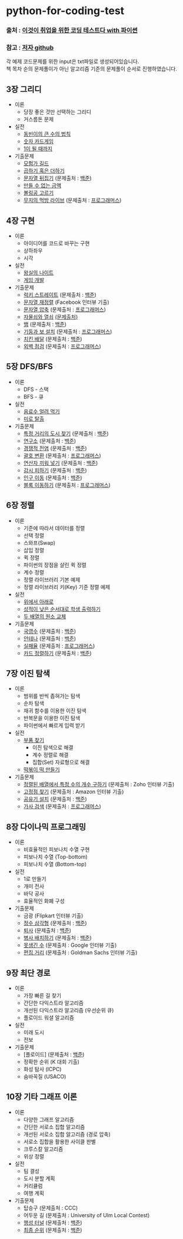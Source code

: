 # python-for-coding-test
### 출처 : [이것이 취업을 위한 코딩 테스트다 with 파이썬](http://www.yes24.com/Product/Goods/91433923)
### 참고 : [저자 github](https://github.com/ndb796/python-for-coding-test)

각 예제 코드문제를 위한 input은 txt파일로 생성되어있습니다.  
책 목차 순의 문제풀이가 아닌 알고리즘 기준의 문제풀이 순서로 진행하였습니다.

## 3장 그리디

* 이론
    * 당장 좋은 것만 선택하는 그리디
    * 거스름돈 문제
* 실전
    * [동빈이의 큰 수의 법칙](/03/1.py)
    * [숫자 카드게임](/03/2.py)
    * [1이 될 때까지](/03/3.py)
* 기출문제
    * [모험가 길드](/03/4.py)
    * [곱하기 혹은 더하기](/03/5.py)
    * [문자열 뒤집기](/03/6.py) (문제출처 : [백준](https://www.acmicpc.net/problem/1439))
    * [만들 수 없는 금액](/03/7.py)
    * [볼링공 고르기](/03/8.py)
    * [무지의 먹방 라이브](/03/9.py) (문제출처 : [프로그래머스](https://programmers.co.kr/learn/courses/30/lessons/42891))

## 4장 구현

* 이론
    * 아이디어를 코드로 바꾸는 구현
    * 상하좌우
    * 시각
* 실전
    * [왕실의 나이트](04/1.py)
    * [게임 개발](04/2.py)
* 기출문제
    * [럭키 스트레이트](04/3.py) (문제출처 : [백준](https://www.acmicpc.net/problem/18406))
    * [문자열 재정렬](04/4.py) (Facebook 인터뷰 기출)
    * [문자열 압축](04/5.py) (문제출처 : [프로그래머스](https://programmers.co.kr/learn/courses/30/lessons/60057))
    * [자물쇠와 열쇠](04/6.py) [(문제출처)](https://programmers.co.kr/learn/courses/30/lessons/60059)
    * [뱀](04/7.py) (문제출처 : [백준](https://www.acmicpc.net/problem/3190))
    * [기둥과 보 설치](04/8.py) (문제출처 : [프로그래머스](https://programmers.co.kr/learn/courses/30/lessons/60061))
    * [치킨 배달](04/9.py) (문제출처 : [백준](https://www.acmicpc.net/problem/15686))
    * [외벽 점검](04/10_2.py) (문제출처 : [프로그래머스](https://programmers.co.kr/learn/courses/30/lessons/60062))

## 5장 DFS/BFS

* 이론
    * DFS - 스택
    * BFS - 큐
* 실전
    * [음료수 얼려 먹기](05/1.py)
    * [미로 탈출](05/2.py)
* 기출문제
    * [특정 거리의 도시 찾기](05/3.py) (문제출처 : [백준](https://www.acmicpc.net/problem/18352))
    * [연구소](05/4.py) (문제출처 : [백준](https://www.acmicpc.net/problem/14502))
    * [경쟁적 전염](05/5.py) (문제출처 : [백준](https://www.acmicpc.net/problem/18405))
    * [괄호 변환](05/6.py)  (문제출처 : [프로그래머스](https://programmers.co.kr/learn/courses/30/lessons/60058))
    * [연산자 끼워 넣기](05/7.py)  (문제출처 : [백준](https://www.acmicpc.net/problem/14888))
    * [감시 피하기](05/8.py)  (문제출처 : [백준](https://www.acmicpc.net/problem/18428))
    * [인구 이동](05/9.py)  (문제출처 : [백준](https://www.acmicpc.net/problem/16234))
    * [블록 이동하기](05/10.py)  (문제출처 : [프로그래머스](https://programmers.co.kr/learn/courses/30/lessons/60063))

## 6장 정렬

* 이론
    * 기준에 따라서 데이터를 정렬
    * 선택 정렬
    * 스와프(Swap)
    * 삽입 정렬
    * 퀵 정렬
    * 파이썬의 장점을 살린 퀵 정렬
    * 계수 정렬
    * 정렬 라이브러리 기본 예제
    * 정렬 라이브러리 키(Key) 기준 정렬 예제
* 실전
    * [위에서 아래로](06/1.py)
    * [성적이 낮은 순서대로 학생 출력하기](06/2.py)
    * [두 배열의 원소 교체](06/3.py)
* 기출문제
    * [국영수](06/4.py) (문제출처 : [백준](https://www.acmicpc.net/problem/10825))
    * [안테나](06/5.py) (문제출처 : [백준](https://www.acmicpc.net/problem/18310))
    * [실패율](06/6.py) (문제출처 : [프로그래머스](https://programmers.co.kr/learn/courses/30/lessons/42889)) 
    * [카드 정렬하기](06/7.py) (문제출처 : [백준](https://www.acmicpc.net/problem/1715))

## 7장 이진 탐색

* 이론
    * 범위를 반씩 좁혀가는 탐색
    * 순차 탐색
    * 재귀 함수를 이용한 이진 탐색
    * 반복문을 이용한 이진 탐색
    * 파이썬에서 빠르게 입력 받기
* 실전
    * [부품 찾기]()
        * 이진 탐색으로 해결
        * 계수 정렬로 해결
        * 집합(Set) 자료형으로 해결
    * [떡볶이 떡 만들기]()
* 기출문제
    * [정렬된 배열에서 특정 수의 개수 구하기]() (문제출처 : Zoho 인터뷰 기출)
    * [고정점 찾기]() (문제출처 : Amazon 인터뷰 기출)
    * [공유기 설치]() (문제출처 : [백준](https://www.acmicpc.net/problem/2110))
    * [가사 검색]() (문제출처 : [프로그래머스](https://programmers.co.kr/learn/courses/30/lessons/60060))

## 8장 다이나믹 프로그래밍

* 이론
    * 비효율적인 피보나치 수열 구현
    * 피보나치 수열 (Top-bottom)
    * 피보나치 수열 (Bottom-top)
* 실전
    * 1로 만들기
    * 개미 전사
    * 바닥 공사
    * 효율적인 화폐 구성
* 기출문제
    * 금광 (Flipkart 인터뷰 기출)
    * [정수 삼각형]() (문제출처 : [백준](https://www.acmicpc.net/problem/1932))
    * [퇴사]() (문제출처 : [백준](https://www.acmicpc.net/problem/14501))
    * [병사 배치하기]() (문제출처 : [백준](https://www.acmicpc.net/problem/18353))
    * [못생긴 수]() (문제출처 : Google 인터뷰 기출)
    * [편집 거리]() (문제출처 : Goldman Sachs 인터뷰 기출)

## 9장 최단 경로

* 이론
    * 가장 빠른 길 찾기
    * 간단한 다익스트라 알고리즘
    * 개선된 다익스트라 알고리즘 (우선순위 큐)
    * 플로이드 워셜 알고리즘
* 실전
    * 미래 도시
    * 전보
* 기출문제
    * [플로이드] (문제출처 : [백준](https://www.acmicpc.net/problem/11404))
    * 정확한 순위 (K 대회 기출)
    * 화성 탐사 (ICPC)
    * 숨바꼭질 (USACO)

## 10장 기타 그래프 이론

* 이론
    * 다양한 그래프 알고리즘
    * 간단한 서로소 집합 알고리즘
    * 개선된 서로소 집합 알고리즘 (경로 압축)
    * 서로소 집합을 활용한 사이클 판별
    * 크루스칼 알고리즘
    * 위상 정렬
* 실전
    * 팀 결성
    * 도시 분할 계획
    * 커리큘럼
    * 여행 계획
* 기출문제
    * 탑승구 (문제출처 : CCC)
    * 어두운 길 (문제출처 : University of Ulm Local Contest)
    * [행성 터널]() (문제출처 : [백준](https://www.acmicpc.net/problem/2887))
    * [최종 순위]() (문제출처 : [백준](https://www.acmicpc.net/problem/3665))